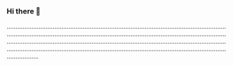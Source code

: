 ### Hi there 👋

..................................................................................................................................................................................................................................................................................................................................................................................................................................................................................................................................